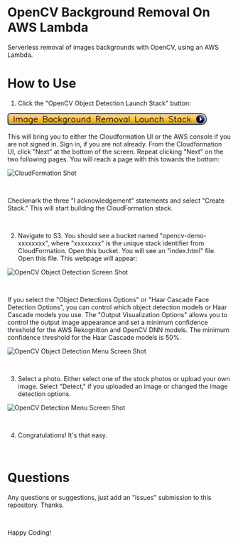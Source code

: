 # OpenCV Background Removal On AWS Lambda

Serverless removal of images backgrounds with OpenCV, using an AWS Lambda.

# How to Use

1. Click the "OpenCV Object Detection Launch Stack" button:

[![OpenCV Background Removal Launch Stack](readme-images/ImageBackgroundRemovalLaunchStack.png)](https://console.aws.amazon.com/cloudformation/home?region=us-east-1#/stacks/new?stackName=OpenCVObjectDetectionStack&templateURL=https://mask-rcnn-source.s3.amazonaws.com/template.yaml)


This will bring you to either the Cloudformation UI or the AWS console if you are not signed in. Sign in, if you are not already. From the Cloudformation UI, click "Next" at the bottom of the screen. Repeat clicking "Next" on the two following pages. You will reach a page with this towards the bottom:

![CloudFormation Shot](/read-me-images/CloudFormationShot.png?raw=true)

&nbsp;

Checkmark the three "I acknowledgement" statements and select "Create Stack." This will start building the CloudFormation stack.

&nbsp;

2) Navigate to S3. You should see a bucket named "opencv-demo-xxxxxxxx", where "xxxxxxxx" is the unique stack identifier from CloudFormation. Open this bucket. You will see an "index.html" file. Open this file. This webpage will appear:

![OpenCV Object Detection Screen Shot](read-me-images/OpenCVScreenShot.png?raw=true)

&nbsp;

If you select the "Object Detections Options" or "Haar Cascade Face Detection Options", you can control which object detection models or Haar Cascade models you use. The "Output Visualization Options" allows you to control the output image appearance and set a minimum confidence threshold for the AWS Rekognition and OpenCV DNN models. The minimum confidence threshold for the Haar Cascade models is 50%.

![OpenCV Object Detection Menu Screen Shot](read-me-images/OpenCVMenuShot.png?raw=true)

&nbsp;

3) Select a photo. Either select one of the stock photos or upload your own image. Select "Detect," if you uploaded an image or changed the image detection options.

![OpenCV Detection Menu Screen Shot](read-me-images/OpenCVDetectionShot.png?raw=true)

&nbsp;

4) Congratulations! It's that easy.

&nbsp;

# Questions

Any questions or suggestions, just add an "Issues" submission to this repository. Thanks.

&nbsp;

Happy Coding!

